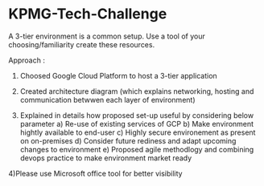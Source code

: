 # KPMG-Tech-Challenge

A 3-tier environment is a common setup. Use a tool of your choosing/familiarity create these resources.

Approach : 

1) Choosed Google Cloud Platform to host a 3-tier application

2) Created architecture diagram (which explains networking, hosting and communication betwwen each layer of environment)

3) Explained in details how proposed set-up useful by considering below parameter
    a) Re-use of existing services of GCP
	b) Make environment hightly available to end-user
	c) Highly secure environement as present on on-premises
	d) Consider future rediness and adapt upcoming changes to environment
	e) Proposed agile methodlogy and combining devops practice to make environment market ready
	
4)Please use Microsoft office tool for better visibility